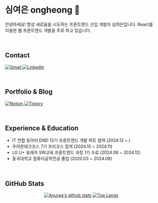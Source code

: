 # 심여은 ongheong 👋
안녕하세요! 항상 새로움을 시도하는 프론트엔드 신입 개발자 심여은입니다. React를 이용한 웹 프론트엔드 개발을 주로 하고 있습니다.

<br>

## Contact

<p>
    <a href="mailto:pudding4271@gmail.com">
    <img src="https://img.shields.io/badge/Gmail-D14836?style=for-the-badge&logo=gmail&logoColor=white" alt="Gmail">
  </a><a href="https://www.linkedin.com/in/%EC%97%AC%EC%9D%80-%EC%8B%AC-b85bb429b/">
    <img src="https://img.shields.io/badge/linkedin-%230077B5.svg?style=for-the-badge&logo=linkedin&logoColor=white" alt="LinkedIn">
  </a>
</p>

<br>

## Portfolio & Blog
<p>
  <a href="https://ongheong.notion.site/15d9b0b0021280b2a160e1aac1e66a59?pvs=4">
    <img src="https://img.shields.io/badge/Notion-%23000000.svg?style=for-the-badge&logo=notion&logoColor=white" alt="Notion">
  </a><a href="https://ongheong.tistory.com/">
    <img src="https://img.shields.io/badge/Tistory-ff5544?style=for-the-badge&logoColor=white" alt="Tistory">
  </a>
</p>

<br>

## Experience & Education
- IT 연합 동아리 DND 12기 프론트엔드 개발 파트 참여 (2024.12 ~ )
- 우아한테크코스 7기 프리코스 참여 (2024.10 ~ 2024.11)
- LG U+ 유레카 SW교육 프론트엔드 과정 1기 수료 (2024.06 ~ 2024.12)
- 동국대학교 컴퓨터공학전공 졸업 (2020.03 ~ 2024.08)

<br>

## GitHub Stats
<div align=center>

[![Anurag's github stats](https://github-readme-stats.vercel.app/api?username=ongheong&show_icons=true&hide_border=true&title_color=3a7ae8)](https://github.com/anuraghazra/github-readme-stats)
[![Top Langs](https://github-readme-stats.vercel.app/api/top-langs/?username=ongheong&show_icons=true&hide_border=true&title_color=3a7ae8&icon_color=3a7ae8&layout=compact)](https://github.com/ongheong)
</div>

<br>
